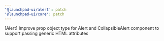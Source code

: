 ```yaml
---
'@launchpad-ui/alert': patch
'@launchpad-ui/core': patch
---
```


[Alert] Improve prop object type for Alert and CollapsibleAlert component to support passing generic HTML attributes
